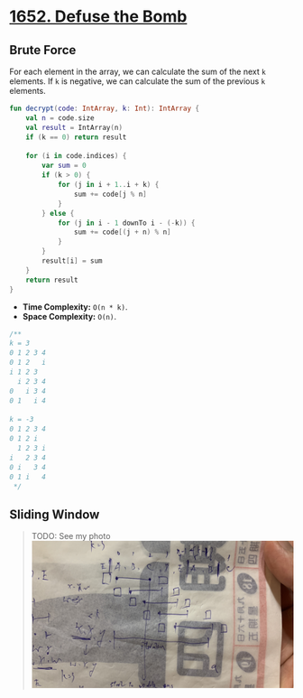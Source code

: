 # [1652. Defuse the Bomb](https://leetcode.com/problems/defuse-the-bomb/description/)

## Brute Force
For each element in the array, we can calculate the sum of the next `k` elements. If `k` is negative, we can calculate the sum of the previous `k` elements.
```kotlin
fun decrypt(code: IntArray, k: Int): IntArray {
    val n = code.size
    val result = IntArray(n)
    if (k == 0) return result

    for (i in code.indices) {
        var sum = 0
        if (k > 0) {
            for (j in i + 1..i + k) {
                sum += code[j % n]
            }
        } else {
            for (j in i - 1 downTo i - (-k)) {
                sum += code[(j + n) % n]
            }
        }
        result[i] = sum
    }
    return result
}
```

* **Time Complexity:** `O(n * k)`.
* **Space Complexity:** `O(n)`.

```js
/**
k = 3
0 1 2 3 4
0 1 2   i
i 1 2 3
  i 2 3 4
0   i 3 4   
0 1   i 4

k = -3
0 1 2 3 4
0 1 2 i
  1 2 3 i
i   2 3 4
0 i   3 4
0 1 i   4
 */
```

## Sliding Window
> TODO: See my photo ![](../media/1652.defuse-the-bomb.JPG)